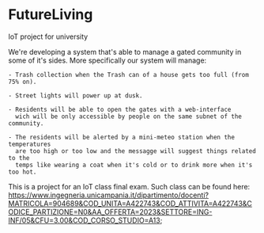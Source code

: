 # FutureLiving
 IoT project for university

 We're developing a system that's able to manage a gated community in some of it's sides.
 More specifically our system will manage:

    - Trash collection when the Trash can of a house gets too full (from 75% on).

    - Street lights will power up at dusk.

    - Residents will be able to open the gates with a web-interface
      wich will be only accessible by people on the same subnet of the community.

    - The residents will be alerted by a mini-meteo station when the temperatures
      are too high or too low and the messagge will suggest things related to the 
      temps like wearing a coat when it's cold or to drink more when it's too hot.

This is a project for an IoT class final exam.
Such class can be found here: https://www.ingegneria.unicampania.it/dipartimento/docenti?MATRICOLA=904689&COD_UNITA=A422743&COD_ATTIVITA=A422743&CODICE_PARTIZIONE=N0&AA_OFFERTA=2023&SETTORE=ING-INF/05&CFU=3.00&COD_CORSO_STUDIO=A13; 

